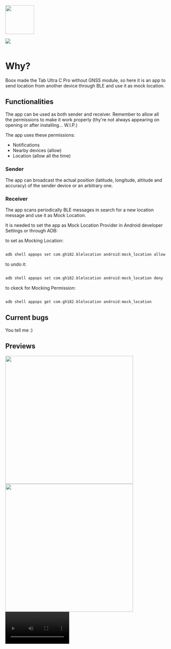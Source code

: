 <div style ="display: flex; justify-content: center; flex-direction: column">
<a href="https://github.com/Gh182/BLELocation/releases/latest"><img src="https://github.com/user-attachments/assets/b2af7523-fc66-40c4-b3ba-3aaf8e3dc783" height="90px"></a>

<a  href="https://github.com/Gh182/BLELocation/releases/latest"><img src="https://img.shields.io/github/downloads/Gh182/BLELocationShareApp/total.svg"></a>
</div>

# Why?
Boox made the Tab Ultra C Pro without GNSS module, so here it is an app to send location from another device through BLE and use it as mock location.
## Functionalities
The app can be used as both sender and receiver. Remember to allow all the permissions to make it work properly (thy're not always appearing on opening or after installing... W.I.P.)

The app uses these permissions:
- Notifications
- Nearby devices (allow)
- Location (allow all the time)
### Sender
The app can broadcast the actual position (latitude, longitude, altitude and accuracy) of the sender device or an arbitrary one.
### Receiver
The app scans periodically BLE messages in search for a new location message and use it as Mock Location.

It is needed to set the app as Mock Location Provider in Android developer Settings or through ADB:

to set as Mocking Location:
```adb

adb shell appops set com.gh182.blelocation android:mock_location allow
```

to undo it:
```adb

adb shell appops set com.gh182.blelocation android:mock_location deny
```

to ckeck for Mocking Permission:

```adb

adb shell appops get com.gh182.blelocation android:mock_location
```

## Current bugs
You tell me :) 

## Previews
<img src="https://github.com/user-attachments/assets/e45042fb-fa0d-4ce3-8328-c4dabe5062e5" height="400px">
<img src="https://github.com/user-attachments/assets/153c34b0-6cf3-49d9-9804-d28f05b367e2" height="400px">
<video  src="https://github.com/user-attachments/assets/d1e4211e-c793-4c91-bc60-1249e8d4663e" height="100px"></video>
